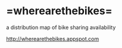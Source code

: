 =wherearethebikes=
================

a distribution map of bike sharing availability

http://wherearethebikes.appspot.com
